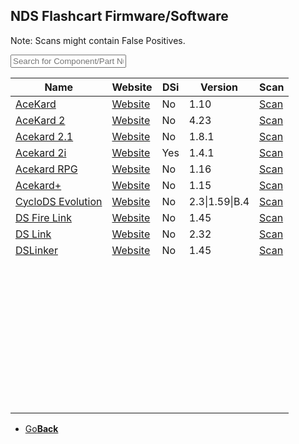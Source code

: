 <link href="table.css" rel="stylesheet">
<script src="jquery-3.2.1.min.js"></script>
<script type="text/javascript" charset="utf8" src="//cdn.datatables.net/1.10.16/js/jquery.dataTables.js"></script>
<script>
$(document).ready( function () {
    $('#FlashTable').DataTable( {
        paging: false,
		searching: true,
		dom: 'tpri'
    } );
} );
</script>

<script>
function searchFunction() {

    var table = $('#FlashTable').DataTable();
	var input = document.getElementById("FlashInput");
    table.search( input.value ).draw();
};
</script>

## NDS Flashcart Firmware/Software

Note: Scans might contain False Positives.

<input type="text" id="FlashInput" onkeyup="searchFunction()" placeholder="Search for Component/Part Number/Specification">

<table id="FlashTable" class="display">
    <thead>
        <tr>
            <th>Name</th>
            <th>Website</th>
			<th>DSi</th>
			<th>Version</th>
			<th>Scan</th>
        </tr>
    </thead>
    <tbody>
    <tr>
	    <td><a href="AceKard.zip">AceKard</a></td>
		<td><a href="http://www.acekard.com">Website</a></td>
		<td>No</td>
		<td>1.10</td>
		<td><a href="https://www.virustotal.com/#/file/88b88e2615f4d20aec63919a9994c1ee940e33388de2bd36340671e1469e2bc1/detection">Scan</a></td>
	</tr>
    <tr>
	    <td><a href="Acekard2.zip">AceKard 2</a></td>
		<td><a href="http://www.acekard.com">Website</a></td>
		<td>No</td>
		<td>4.23</td>
		<td><a href="https://www.virustotal.com/#/file/037ec6bb9f6f56a5bbeaed6aebee578bf14056c02b70fcfdcfdb92c5e69aaa14/detection">Scan</a></td>
	</tr>
    <tr>
	    <td><a href="Acekard21.zip">Acekard 2.1</a></td>
		<td><a href="http://www.acekard.com">Website</a></td>
		<td>No</td>
		<td>1.8.1</td>
		<td><a href="https://www.virustotal.com/#/file/5765a29cfa045cce9b9d5db6ef201c4baf143cf02b067e4de31e12f13594642f/detection">Scan</a></td>
	</tr>
    <tr>
	    <td><a href="Acekard2i.zip">Acekard 2i</a></td>
		<td><a href="http://www.acekard.com">Website</a></td>
		<td>Yes</td>
		<td>1.4.1</td>
		<td><a href="https://www.virustotal.com/#/file/6c7dbe833a0b7835ed4267968e675860ccba0b4d27b845d96902fdc48fa6a0e8/detection">Scan</a></td>
	</tr>
    <tr>
	    <td><a href="AcekardRPG.zip">Acekard RPG</a></td>
		<td><a href="http://www.acekard.com">Website</a></td>
		<td>No</td>
		<td>1.16</td>
		<td><a href="https://www.virustotal.com/#/file/6a2c63cc41db41da15c9eb459f3c0f2f13e803c4d6dece4838d3d7b3b5eeb33f/detection">Scan</a></td>
	</tr>
    <tr>
	    <td><a href="Acekard+.zip">Acekard+</a></td>
		<td><a href="http://www.acekard.com">Website</a></td>
		<td>No</td>
		<td>1.15</td>
		<td><a href="https://www.virustotal.com/#/file/42b415daa454f0705e7ce14a662362130bfd5824c629149f58c4a0e74002b687/detection">Scan</a></td>
	</tr>
    <tr>
	    <td><a href="CycoloDSEvo.zip">CycloDS Evolution</a></td>
		<td><a href="http://www.cyclopsds.com">Website</a></td>
		<td>No</td>
		<td>2.3|1.59|B.4</td>
		<td><a href="https://www.virustotal.com/#/file/ecc4a0fab6cdc9f0c8203a029ae6be5b690f606405d31fc1f33ce9602cb02d93/detection">Scan</a></td>
	</tr>
    <tr>
	    <td><a href="DSFireLink.zip">DS Fire Link</a></td>
		<td><a href="http://dsfirelink.com">Website</a></td>
		<td>No</td>
		<td>1.45</td>
		<td><a href="https://www.virustotal.com/#/file/63ad22aec84e799ea78cf8e069127f8add4d69e83c9ff12cd40b2b29d8fb4f5c/detection">Scan</a></td>
	</tr>
    <tr>
	    <td><a href="DSLink.zip">DS Link</a></td>
		<td><a href="http://www.ds-link.net/">Website</a></td>
		<td>No</td>
		<td>2.32</td>
		<td><a href="https://www.virustotal.com/#/file/e13c9b1c208aabbbefd0c79689d5985a1d0876aaf9b36baecb78ea7fc591ecc5/detection">Scan</a></td>
	</tr>
    <tr>
	    <td><a href="DSLinker.zip">DSLinker</a></td>
		<td><a href="http://www.dslinker.com/">Website</a></td>
		<td>No</td>
		<td>1.45</td>
		<td><a href="https://www.virustotal.com/#/file/53599e749ff0ab7dc3b4dad0511f11fe04eca27948c8410ded48a9b80f279284/detection">Scan</a></td>
	</tr>
    <tr>
	    <td></td>
		<td></td>
		<td></td>
		<td></td>
		<td></td>
	</tr>
    <tr>
	    <td></td>
		<td></td>
		<td></td>
		<td></td>
		<td></td>
	</tr>
    <tr>
	    <td></td>
		<td></td>
		<td></td>
		<td></td>
		<td></td>
	</tr>
    <tr>
	    <td></td>
		<td></td>
		<td></td>
		<td></td>
		<td></td>
	</tr>
    <tr>
	    <td></td>
		<td></td>
		<td></td>
		<td></td>
		<td></td>
	</tr>
    <tr>
	    <td></td>
		<td></td>
		<td></td>
		<td></td>
		<td></td>
	</tr>
    <tr>
	    <td></td>
		<td></td>
		<td></td>
		<td></td>
		<td></td>
	</tr>
    <tr>
	    <td></td>
		<td></td>
		<td></td>
		<td></td>
		<td></td>
	</tr>
    <tr>
	    <td></td>
		<td></td>
		<td></td>
		<td></td>
		<td></td>
	</tr>
    <tr>
	    <td></td>
		<td></td>
		<td></td>
		<td></td>
		<td></td>
	</tr>
    <tr>
	    <td></td>
		<td></td>
		<td></td>
		<td></td>
		<td></td>
	</tr>
    <tr>
	    <td></td>
		<td></td>
		<td></td>
		<td></td>
		<td></td>
	</tr>
    <tr>
	    <td></td>
		<td></td>
		<td></td>
		<td></td>
		<td></td>
	</tr>
    <tr>
	    <td></td>
		<td></td>
		<td></td>
		<td></td>
		<td></td>
	</tr>
    <tr>
	    <td></td>
		<td></td>
		<td></td>
		<td></td>
		<td></td>
	</tr>
    <tr>
	    <td></td>
		<td></td>
		<td></td>
		<td></td>
		<td></td>
	</tr>
    <tr>
	    <td></td>
		<td></td>
		<td></td>
		<td></td>
		<td></td>
	</tr>
    <tr>
	    <td></td>
		<td></td>
		<td></td>
		<td></td>
		<td></td>
	</tr>
    <tr>
	    <td></td>
		<td></td>
		<td></td>
		<td></td>
		<td></td>
	</tr>
    <tr>
	    <td></td>
		<td></td>
		<td></td>
		<td></td>
		<td></td>
	</tr>
    <tr>
	    <td></td>
		<td></td>
		<td></td>
		<td></td>
		<td></td>
	</tr>
    <tr>
	    <td></td>
		<td></td>
		<td></td>
		<td></td>
		<td></td>
	</tr>
    <tr>
	    <td></td>
		<td></td>
		<td></td>
		<td></td>
		<td></td>
	</tr>
    <tr>
	    <td></td>
		<td></td>
		<td></td>
		<td></td>
		<td></td>
	</tr>
    <tr>
	    <td></td>
		<td></td>
		<td></td>
		<td></td>
		<td></td>
	</tr>
    <tr>
	    <td></td>
		<td></td>
		<td></td>
		<td></td>
		<td></td>
	</tr>
    <tr>
	    <td></td>
		<td></td>
		<td></td>
		<td></td>
		<td></td>
	</tr>
    <tr>
	    <td></td>
		<td></td>
		<td></td>
		<td></td>
		<td></td>
	</tr>
    <tr>
	    <td></td>
		<td></td>
		<td></td>
		<td></td>
		<td></td>
	</tr>
    <tr>
	    <td></td>
		<td></td>
		<td></td>
		<td></td>
		<td></td>
	</tr>
    <tr>
	    <td></td>
		<td></td>
		<td></td>
		<td></td>
		<td></td>
	</tr>
    <tr>
	    <td></td>
		<td></td>
		<td></td>
		<td></td>
		<td></td>
	</tr>
    <tr>
	    <td></td>
		<td></td>
		<td></td>
		<td></td>
		<td></td>
	</tr>
    <tr>
	    <td></td>
		<td></td>
		<td></td>
		<td></td>
		<td></td>
	</tr>
    <tr>
	    <td></td>
		<td></td>
		<td></td>
		<td></td>
		<td></td>
	</tr>
    <tr>
	    <td></td>
		<td></td>
		<td></td>
		<td></td>
		<td></td>
	</tr>
    <tr>
	    <td></td>
		<td></td>
		<td></td>
		<td></td>
		<td></td>
	</tr>
    <tr>
	    <td></td>
		<td></td>
		<td></td>
		<td></td>
		<td></td>
	</tr>
    <tr>
	    <td></td>
		<td></td>
		<td></td>
		<td></td>
		<td></td>
	</tr>
    <tr>
	    <td></td>
		<td></td>
		<td></td>
		<td></td>
		<td></td>
	</tr>
    <tr>
	    <td></td>
		<td></td>
		<td></td>
		<td></td>
		<td></td>
	</tr>
 </tbody>
</table>

<onebutton>
<ul>
            <li><a href="../">Go<strong>Back</strong></a></li>
          </ul>
</onebutton>
